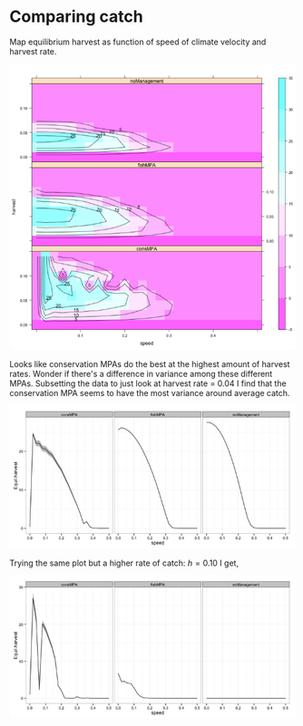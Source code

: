 # Comparing catch








Map equilibrium harvest as function of speed of climate velocity and harvest rate.

![plot of chunk Compare_Management](figure/Compare_Management.png) 


Looks like conservation MPAs do the best at the highest amount of harvest rates. Wonder if there's a difference in variance among these different MPAs. Subsetting the data to just look at harvest rate = 0.04 I find that the conservation MPA seems to have the most variance around average catch. 

![plot of chunk variance](figure/variance.png) 


Trying the same plot but a higher rate of catch: $h = 0.10$ I get,

![plot of chunk variance_high](figure/variance_high.png) 


